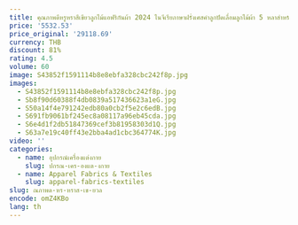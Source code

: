 ```yaml
---
title: คุณภาพดีหรูหราสีเขียวลูกไม้แอฟริกันผ้า 2024 ไนจีเรียภาษาฝรั่งเศสคําลูกปัดเลื่อมลูกไม้ผ้า 5 หลาสําหรับชุดสตรี Q35-1
price: '5532.53'
price_original: '29118.69'
currency: THB
discount: 81%
rating: 4.5
volume: 60
image: S43852f1591114b8e8ebfa328cbc242f8p.jpg
images:
  - S43852f1591114b8e8ebfa328cbc242f8p.jpg
  - Sb8f90d60388f4db0839a517436623a1eG.jpg
  - S50a14f4e791242edb80a0cb2f5e2c6edB.jpg
  - S691fb9061bf245ec8a08117a96eb45cda.jpg
  - S6e4d1f2db51847369cef3b81958303d1Q.jpg
  - S63a7e19c40ff43e2bba4ad1cbc364774K.jpg
video: ''
categories:
  - name: อุปกรณ์เครื่องแต่งกาย
    slug: ปกรณ-เคร-องแต-งกาย
  - name: Apparel Fabrics & Textiles
    slug: apparel-fabrics-textiles
slug: ณภาพด-หร-หราส-เข-ยวล
encode: omZ4KBo
lang: th
---
```

  
